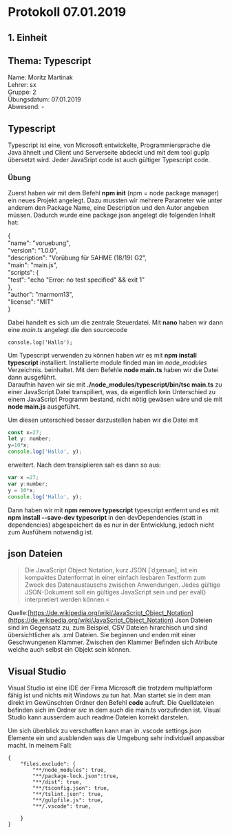 # Protokoll 07.01.2019  

## 1. Einheit  

## Thema: Typescript

Name: Moritz Martinak  
Lehrer: sx  
Gruppe: 2  
Übungsdatum: 07.01.2019  
Abwesend: -  

## Typescript  
Typescript ist eine, von Microsoft entwickelte, Programmiersprache die Java ähnelt und Client und Serverseite abdeckt und mit dem tool guplp übersetzt wird. Jeder JavaSript code ist auch gültiger Typescript code.
### Übung 
Zuerst haben wir mit dem Befehl **npm init** (npm = node package manager) ein neues Projekt angelegt. Dazu mussten wir mehrere Parameter wie unter anderem den Package Name, eine Description und den Autor angeben müssen. Dadurch wurde eine package.json angelegt die folgenden Inhalt hat:  

{  
  "name": "voruebung",  
  "version": "1.0.0",  
  "description": "Vorübung für 5AHME (18/19) G2",  
  "main": "main.js",  
  "scripts": {  
    "test": "echo \"Error: no test specified\" && exit 1"  
  },  
  "author": "marmom13",  
  "license": "MIT"  
}  

Dabei handelt es sich um die zentrale Steuerdatei.  Mit **nano** haben wir dann eine *main.ts* angelegt die den sourcecode
```  
console.log('Hallo');
```  
Um Typescript verwenden zu können haben wir es mit **npm install typescript** installiert. Installierte module finded man im 
*node_modules* Verzeichnis.
beinhaltet. Mit dem Befehle **node main.ts** haben wir die Datei dann ausgeführt.  
Daraufhin haven wir sie mit **./node_modules/typescript/bin/tsc main.ts** zu einer JavaScript Datei transpiliert, was, da eigentlich kein Unterschied zu einem JavaScript Programm bestand, nicht nötig gewäsen wäre und sie mit **node main.js** ausgeführt.  

Um diesen unterschied besser darzustellen haben wir die Datei mit

```javascript  
const x=27; 
let y: number; 
y=10*x;
console.log('Hallo', y);
```  
erweitert. Nach dem transiplieren sah es dann so aus:  
```javascript  
var x =27;  
var y:number;  
y = 10*x;  
console.log('Hallo', y);  
```  
Dann haben wir mit **npm remove typescript** typescript entfernt und es mit **npm install --save-dev typescript** in den devDependencies (statt in dependencies) abgespeichert da es nur in der Entwicklung, jedoch nicht zum Ausfühern notwendig ist.

## json Dateien   
>Die JavaScript Object Notation, kurz JSON [ˈdʒeɪsən], ist ein kompaktes Datenformat in einer einfach lesbaren Textform zum   Zweck des Datenaustauschs zwischen Anwendungen. Jedes gültige JSON-Dokument soll ein gültiges JavaScript sein und per eval() interpretiert werden können.<  

Quelle:[https://de.wikipedia.org/wiki/JavaScript_Object_Notation](https://de.wikipedia.org/wiki/JavaScript_Object_Notation)
Json Dateien sind im Gegensatz zu, zum Beispiel, CSV Dateien hirarchisch und sind übersichtlicher als .xml Dateien. Sie beginnen und enden mit einer Geschwungenen Klammer. Zwischen den Klammer Befinden sich Atribute welche auch selbst ein Objekt sein können.  

## Visual Studio  

Visual Studio ist eine IDE der Firma Microsoft die trotzdem multiplatform fähig ist und nichts mit Windows zu tun hat. Man startet sie in dem man direkt im Gewünschten Ordner den Befehl **code** aufruft. Die Quelldateien befinden sich im Ordner *src* in dem auch die main.ts vorzufinden ist. Visual Studio kann ausserdem auch readme Dateien korrekt darstelen. 

Um sich überblick zu verschaffen kann man in .vscode settings.json Elemente ein und ausblenden was die Umgebung sehr individuell anpassbar macht. In meinem Fall:  
```  
{  
	"files.exclude": {  
		"**/node_modules": true,  
		"**/package-lock.json":true,  
		"**/dist": true,  
		"**/tsconfig.json": true,  
		"**/tslint.json": true,  
		"**/gulpfile.js": true,  
		"**/.vscode": true,  
		  
	}  
}  
```  

